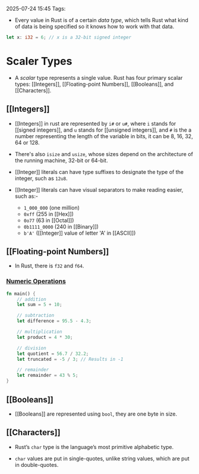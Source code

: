 2025-07-24 15:45
Tags: 

- Every value in Rust is of a certain _data type_, which tells Rust what kind of data is being specified so it knows how to work with that data.

```rust
let x: i32 = 6; // x is a 32-bit signed integer
```

# Scaler Types

- A _scalar_ type represents a single value. Rust has four primary scalar types: [[Integers]], [[Floating-point Numbers]], [[Booleans]], and [[Characters]].

## [[Integers]]

- [[Integers]] in rust are represented by `i#` or `u#`, where `i` stands for [[signed integers]], and `u` stands for [[unsigned integers]], and `#` is the a number representing the length of the variable in bits, it can be 8, 16, 32, 64 or 128.

- There's also `isize` and `usize`, whose sizes depend on the architecture of the running machine, 32-bit or 64-bit.

- [[Integer]] literals can have type suffixes to designate the type of the integer, such as `12u8`.

- [[Integer]] literals can have visual separators to make reading easier, such as:-
	- `1_000_000` (one million)
	- `0xff` (255 in [[Hex]])
	- `0o77` (63 in [[Octal]])
	- `0b1111_0000` (240 in [[Binary]])
	- `b'A'` ([[Integer]] value of letter 'A' in [[ASCII]])

## [[Floating-point Numbers]]

- In Rust, there is `f32` and `f64`.

### [Numeric Operations](https://doc.rust-lang.org/book/ch03-02-data-types.html#numeric-operations)

```rust
fn main() {
    // addition
    let sum = 5 + 10;

    // subtraction
    let difference = 95.5 - 4.3;

    // multiplication
    let product = 4 * 30;

    // division
    let quotient = 56.7 / 32.2;
    let truncated = -5 / 3; // Results in -1

    // remainder
    let remainder = 43 % 5;
}
```

## [[Booleans]]

- [[Booleans]] are represented using `bool`, they are one byte in size.

## [[Characters]]

- Rust’s `char` type is the language’s most primitive alphabetic type.

- `char` values are put in single-quotes, unlike string values, which are put in double-quotes.
